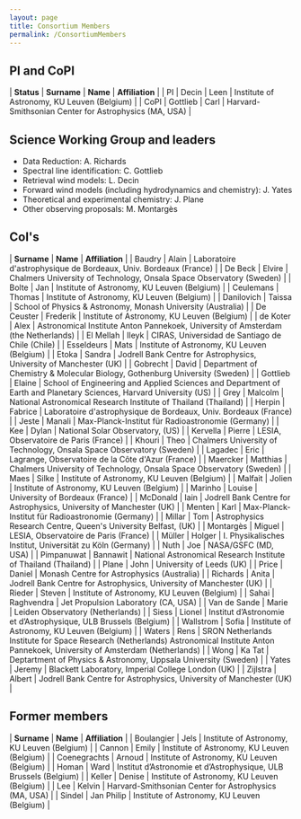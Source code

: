 ```yaml
---
layout: page
title: Consortium Members
permalink: /ConsortiumMembers
---
```


<style>
table:nth-of-type(1) {
    display:table;
    width:100%;
}
table:nth-of-type(1) th:nth-of-type(2) {
    width:10%;
}
td, th {
   border: none!important;
}
</style>

## PI and CoPI

| **Status** | **Surname** | **Name** | **Affiliation**                                       |
| PI         | Decin       | Leen     | Institute of Astronomy, KU Leuven (Belgium)           |
| CoPI       | Gottlieb    | Carl     | Harvard-Smithsonian Center for Astrophysics (MA, USA) |

## Science Working Group and leaders
* Data Reduction: A. Richards
* Spectral line identification: C. Gottlieb
* Retrieval wind models: L. Decin
* Forward wind models (including hydrodynamics and chemistry): J. Yates
* Theoretical and experimental chemistry: J. Plane
* Other observing proposals: M. Montargès

## CoI's

| **Surname** | **Name** | **Affiliation**                                       |
| Baudry | Alain | Laboratoire d'astrophysique de Bordeaux, Univ. Bordeaux (France) |
| De Beck | Elvire | Chalmers University of Technology, Onsala Space Observatory (Sweden) |
| Bolte | Jan | Institute of Astronomy, KU Leuven (Belgium) |
| Ceulemans | Thomas | Institute of Astronomy, KU Leuven (Belgium) |
| Danilovich | Taissa | School of Physics & Astronomy, Monash University (Australia) |
| De Ceuster | Frederik | Institute of Astronomy, KU Leuven (Belgium) |
| de Koter | Alex | Astronomical Institute Anton Pannekoek, University of Amsterdam (the Netherlands) |
| El Mellah | Ileyk | CIRAS, Universidad de Santiago de Chile (Chile) |
| Esseldeurs | Mats | Institute of Astronomy, KU Leuven (Belgium) |
| Etoka | Sandra | Jodrell Bank Centre for Astrophysics, University of Manchester (UK) |
| Gobrecht | David | Department of Chemistry & Molecular Biology, Gothenburg University (Sweden) |
| Gottlieb | Elaine | School of Engineering and Applied Sciences and Department of Earth and Planetary Sciences, Harvard University (US) |
| Grey | Malcolm | National Astronomical Research Institute of Thailand (Thailand) |
| Herpin | Fabrice | Laboratoire d'astrophysique de Bordeaux, Univ. Bordeaux (France) |
| Jeste | Manali | Max-Planck-Institut für Radioastronomie (Germany) |
| Kee | Dylan | National Solar Observatory, (US) |
| Kervella | Pierre | LESIA, Observatoire de Paris (France) |
| Khouri | Theo | Chalmers University of Technology, Onsala Space Observatory (Sweden) |
| Lagadec | Eric | Lagrange, Observatoire de la Côte d'Azur (France) |
| Maercker | Matthias | Chalmers University of Technology, Onsala Space Observatory (Sweden) |
| Maes | Silke | Institute of Astronomy, KU Leuven (Belgium) |
| Malfait | Jolien | Institute of Astronomy, KU Leuven (Belgium) |
| Marinho | Louise | University of Bordeaux (France) |
| McDonald | Iain | Jodrell Bank Centre for Astrophysics, University of Manchester (UK) |
| Menten | Karl | Max-Planck-Institut für Radioastronomie (Germany) |
| Millar | Tom | Astrophysics Research Centre, Queen's University Belfast, (UK) |
| Montargès | Miguel | LESIA, Observatoire de Paris (France) |
| Müller | Holger | I. Physikalisches Institut, Universität zu Köln (Germany) |
| Nuth | Joe | NASA/GSFC (MD, USA) |
| Pimpanuwat | Bannawit | National Astronomical Research Institute of Thailand (Thailand) |
| Plane | John | University of Leeds (UK) |
| Price | Daniel | Monash Centre for Astrophysics (Australia) |
| Richards | Anita | Jodrell Bank Centre for Astrophysics, University of Manchester (UK) |
| Rieder | Steven | Institute of Astronomy, KU Leuven (Belgium) |
| Sahai | Raghvendra | Jet Propulsion Laboratory (CA, USA) |
| Van de Sande | Marie | Leiden Observatory (Netherlands) |
| Siess | Lionel | Institut d’Astronomie et d’Astrophysique, ULB Brussels (Belgium) |
| Wallstrom | Sofia | Institute of Astronomy, KU Leuven (Belgium) |
| Waters | Rens | SRON Netherlands Institute for Space Research (Netherlands) Astronomical Institute Anton Pannekoek, University of Amsterdam (Netherlands) |
| Wong | Ka Tat | Deptartment of Physics & Astronomy, Uppsala University (Sweden) |
| Yates | Jeremy | Blackett Laboratory, Imperial College London (UK) |
| Zijlstra | Albert | Jodrell Bank Centre for Astrophysics, University of Manchester (UK) |

## Former members

| **Surname** | **Name** | **Affiliation**                                       |
| Boulangier | Jels | Institute of Astronomy, KU Leuven (Belgium) |
| Cannon | Emily | Institute of Astronomy, KU Leuven (Belgium) |
| Coenegrachts | Arnoud | Institute of Astronomy, KU Leuven (Belgium) |
| Homan | Ward | Institut d’Astronomie et d’Astrophysique, ULB Brussels (Belgium) |
| Keller | Denise | Institute of Astronomy, KU Leuven (Belgium) |
| Lee | Kelvin | Harvard-Smithsonian Center for Astrophysics (MA, USA) |
| Sindel | Jan Philip | Institute of Astronomy, KU Leuven (Belgium) |

